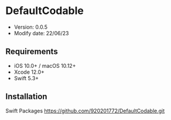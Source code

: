 # DefaultCodable
- Version: 0.0.5
- Modify date: 22/06/23  

## Requirements
- iOS 10.0+ / macOS 10.12+
- Xcode 12.0+
- Swift 5.3+

## Installation
Swift Packages https://github.com/920201772/DefaultCodable.git
